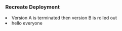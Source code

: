 <h3>Recreate Deployment</h3> 
<li>Version A is terminated then version B is rolled out</li>
<li>hello everyone</li>
